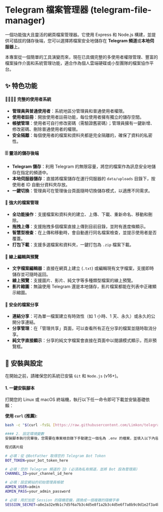 # Telegram 檔案管理器 (telegram-file-manager)

一個功能強大且靈活的網頁檔案管理器。它使用 Express 和 Node.js 構建，並提供可插拔的儲存後端，您可以選擇將檔案安全地儲存在 **Telegram 頻道**或**本地伺服器**上。

本專案從一個簡單的工具演變而來，現在已具備完整的多使用者權限管理、豐富的檔案操作介面和系統管理功能，適合作為個人雲端硬碟或小型團隊的檔案協作平台。

## ✨ 特色功能

#### 👨‍👩‍👧‍👦 完整的使用者系統

* **管理員與普通使用者**：系統地區分管理員和普通使用者權限。
* **使用者註冊**：開放使用者註冊功能，每位使用者擁有獨立的儲存空間。
* **帳號管理**：使用者可自行修改密碼（需驗證舊密碼）；管理員擁有一鍵新增、修改密碼、刪除普通使用者的權限。
* **安全隔離**：每個使用者的檔案和資料夾都是完全隔離的，確保了資料的私密性。

#### 🗄️ 靈活的儲存後端

* **Telegram 儲存**：利用 Telegram 的無限容量，將您的檔案作為訊息安全地儲存在指定的頻道中。
* **本地伺服器儲存**：直接將檔案儲存在運行伺服器的 `data/uploads` 目錄下，按使用者 ID 自動分資料夾存放。
* **一鍵切換**：管理員可在管理後台頁面隨時切換儲存模式，以適應不同需求。

#### 📂 強大的檔案管理

* **全功能操作**：支援檔案和資料夾的建立、上傳、下載、重新命名、移動和刪除。
* **拖拽上傳**：支援拖拽多個檔案直接上傳到目前目錄，並附有進度條顯示。
* **智慧型檢查**：在上傳和移動時，會自動進行同名檔案檢查，並提示使用者是否覆蓋。
* **打包下載**：支援多選檔案和資料夾，一鍵打包為 `.zip` 檔案下載。

#### 📝 線上編輯與預覽

* **文字檔案編輯器**：直接在網頁上建立 (`.txt`) 或編輯現有文字檔案，支援即時儲存並可隨時返回。
* **線上預覽**：支援圖片、影片、純文字等多種類型檔案的線上預覽。
* **影片縮圖**：無論使用 Telegram 還是本地儲存，影片檔案都能在列表中正確顯示縮圖。

#### 🔗 安全的檔案分享

* **連結分享**：可為單一檔案建立有時效性（如 1 小時、1 天、永久）或永久的公開分享連結。
* **分享管理**：在「管理共享」頁面，可以查看所有正在分享的檔案並隨時取消分享。
* **純文字直接顯示**：分享的純文字檔案會直接在頁面中以閱讀模式顯示，而非預覽框。

## 🚀 安裝與設定

在開始之前，請確保您的系統已安裝 `Git` 和 `Node.js` (v16+)。

#### 1. 一鍵安裝腳本

打開您的 Linux 或 macOS 終端機，執行以下任一命令即可下載並安裝基礎依賴：

**使用 `curl` (推薦):**
```bash
bash -c "$(curl -fsSL [https://raw.githubusercontent.com/Limkon/telegram-file-manager/master/install.sh](https://raw.githubusercontent.com/Limkon/telegram-file-manager/master/install.sh))"

#### 2. 設定環境變數
安裝腳本執行完畢後，您需要在專案根目錄下手動建立一個名為 .env 的檔案，並填入以下內容：

程式碼片段

# 必填：從 @BotFather 取得您的 Telegram Bot Token
BOT_TOKEN=your_bot_token_here

# 必填：您的 Telegram 頻道的 ID (必須為私有頻道，並將 Bot 設為管理員)
CHANNEL_ID=your_channel_id_here

# 必填：設定網站的初始管理員帳號
ADMIN_USER=admin
ADMIN_PASS=your_admin_password

# 必填：用於加密 Session 的隨機密鑰，請換成一個複雜的隨機字串
SESSION_SECRET=a8e2a32e9b1c7d5f6a7b3c4d5e8f1a2b3c4d5e6f7a8b9c0d1e2f3a4b5c6d7e8f
